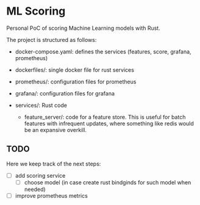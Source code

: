 # ML Scoring
Personal PoC of scoring Machine Learning models with Rust. 

The project is structured as follows:

- docker-compose.yaml: defines the services (features, score, grafana, prometheus)
- dockerfiles/: single docker file for rust services
- prometheus/: configuration files for prometheus
- grafana/: configuration files for grafana
- services/: Rust code 

    - feature_server/: code for a feature store. This is useful for batch features with infrequent updates, where something like redis would be an expansive overkill.

## TODO

Here we keep track of the next steps:

- [ ] add scoring service
    - [ ] choose model (in case create rust bindginds for such model when needed)

- [ ] improve prometheus metrics
